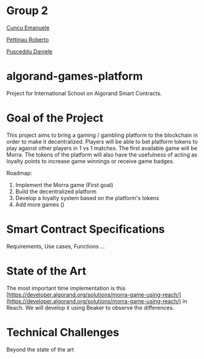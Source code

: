 # Group 2
[Cuncu Emanuele](https://github.com/Geladen)

[Pettinau Roberto](https://github.com/petitnau)

[Pusceddu Daniele](https://github.com/danielepusceddu)

# algorand-games-platform
Project for International School on Algorand Smart Contracts.

# Goal of the Project

This project aims to bring a gaming / gambling platform to the blockchain in order to make it decentralized. Players will be able to bet platform tokens to play against other players in 1 vs 1 matches. The first available game will be Morra. The tokens of the platform will also have the usefulness of acting as loyalty points to increase game winnings or receive game badges.

Roadmap:

  1. Implement the Morra game (First goal)
  2. Build the decentralized platform
  3. Develop a loyalty system based on the platform's tokens
  4. Add more games ()

# Smart Contract Specifications
Requirements, Use cases, Functions ...

# State of the Art

The most important time implementation is this [https://developer.algorand.org/solutions/morra-game-using-reach/](https://developer.algorand.org/solutions/morra-game-using-reach/) in Reach. We will develop it using Beaker to observe the differences. 

# Technical Challenges
Beyond the state of the art
